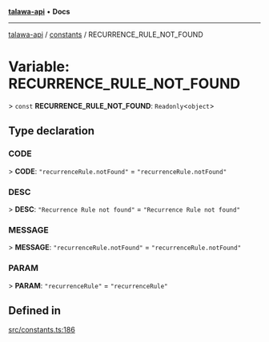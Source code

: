 [**talawa-api**](../../README.md) • **Docs**

***

[talawa-api](../../modules.md) / [constants](../README.md) / RECURRENCE\_RULE\_NOT\_FOUND

# Variable: RECURRENCE\_RULE\_NOT\_FOUND

\> `const` **RECURRENCE\_RULE\_NOT\_FOUND**: `Readonly`\<`object`\>

## Type declaration

### CODE

\> **CODE**: `"recurrenceRule.notFound"` = `"recurrenceRule.notFound"`

### DESC

\> **DESC**: `"Recurrence Rule not found"` = `"Recurrence Rule not found"`

### MESSAGE

\> **MESSAGE**: `"recurrenceRule.notFound"` = `"recurrenceRule.notFound"`

### PARAM

\> **PARAM**: `"recurrenceRule"` = `"recurrenceRule"`

## Defined in

[src/constants.ts:186](https://github.com/PalisadoesFoundation/talawa-api/blob/7fc9f13527dc6ead651f268e58527dcc279b95bc/src/constants.ts#L186)
